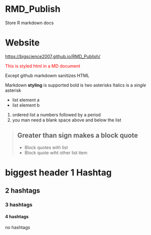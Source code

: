 # RMD_Publish
Store R markdown docs
# Website
https://bigscience2007.github.io/RMD_Publish/
<HTML> 
<p style="color:red;">This is styled html in a MD document</p>
</HTML>
Except github markdowm sanitizes HTML

Markdown **styling** is supported bold is two asterisks
Italics is a *single* asterisk
- list element a
- list element b

1. ordered list a numbers followed by a period
2. you man need a blank space above and below the list

> ## Greater than sign makes a block quote
> - Block quotes with list  
> - Block quote wiht other list item

# biggest header 1 Hashtag 
## 2 hashtags
### 3 hashtags
#### 4 hashtags
no hashtags
